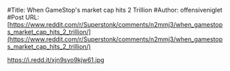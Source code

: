 #Title: When GameStop's market cap hits 2 Trillion
#Author: offensiveniglet
#Post URL: [https://www.reddit.com/r/Superstonk/comments/n2mmj3/when_gamestops_market_cap_hits_2_trillion/](https://www.reddit.com/r/Superstonk/comments/n2mmj3/when_gamestops_market_cap_hits_2_trillion/)


https://i.redd.it/xjn9syo9kjw61.jpg